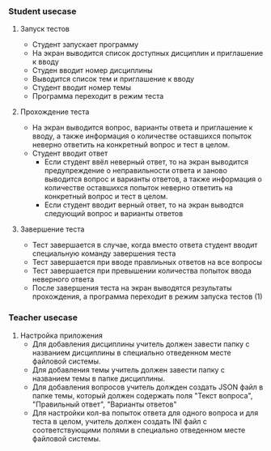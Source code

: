 ### Student usecase

1. Запуск тестов

   - Студент запускает программу
   - На экран выводится список доступных дисциплин и приглашение к вводу
   - Студен вводит номер дисциплины
   - Выводится список тем и приглашение к вводу
   - Студент вводит номер темы
   - Программа переходит в режим теста

2. Прохождение теста

   - На экран выводится вопрос, варианты ответа и приглашение к вводу, а также информация о количестве оставшихся попыток неверно ответить на конкретный вопрос и тест в целом.
   - Студент вводит ответ
     - Если студент ввёл неверный ответ, то на экран выводится предупреждение о неправильности ответа и заново выводится вопрос и варианты ответов, а также информация о количестве оставшихся попыток неверно ответить на конкретный вопрос и тест в целом.
     - Если студент вводит верный ответ, то на экран выводтся следующий вопрос и варианты ответов

3. Завершение теста

   - Тест завершается в случае, когда вместо ответа студент вводит специальную команду завершения теста
   - Тест завершается при вводе правлиьных ответов на все вопросы
   - Тест завершается при превышении количества попыток ввода неверного ответа
   - После завершения теста на экран выводятся результаты прохождения, а программа переходит в режим запуска тестов (1)


### Teacher usecase

1. Настройка приложения
   - Для добавления дисциплины учитель должен завести папку с названием дисциплины в специально отведенном месте файловой системы.
   - Для добавления темы учитель должен завести папку с названием темы в папке дисциплины.
   - Для добавления вопросов учитель должден создать JSON файл в папке темы, который должен содержать поля "Текст вопроса", "Правильный ответ", "Варианты ответов"
   - Для настройки кол-ва попыток ответа для одного вопроса и для теста в целом, учитель должен создать INI файл с соответствующими полями в специально отведенном месте файловой системы. 

